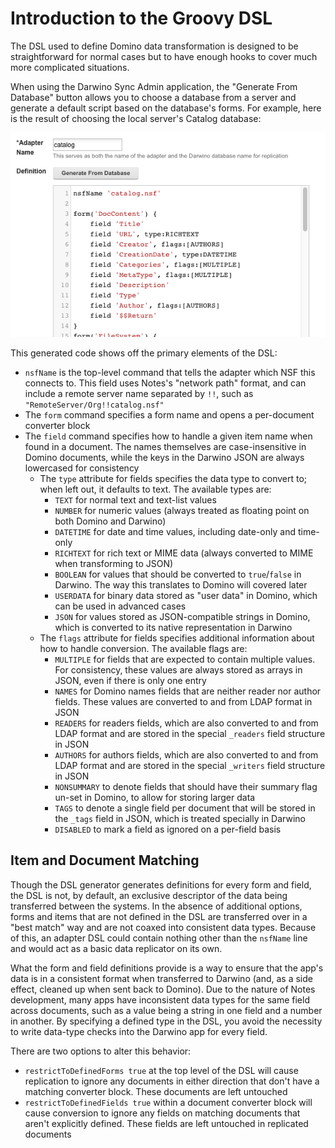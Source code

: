 # Introduction to the Groovy DSL

The DSL used to define Domino data transformation is designed to be straightforward for normal cases but to have enough hooks to cover much more complicated situations.

When using the Darwino Sync Admin application, the "Generate From Database" button allows you to choose a database from a server and generate a default script based on the database's forms. For example, here is the result of choosing the local server's Catalog database:

![catalog.nsf DSL example](dsl-example.png)

This generated code shows off the primary elements of the DSL:

- `nsfName` is the top-level command that tells the adapter which NSF this connects to. This field uses Notes's "network path" format, and can include a remote server name separated by `!!`, such as `"RemoteServer/Org!!catalog.nsf"`
- The `form` command specifies a form name and opens a per-document converter block
- The `field` command specifies how to handle a given item name when found in a document. The names themselves are case-insensitive in Domino documents, while the keys in the Darwino JSON are always lowercased for consistency
	- The `type` attribute for fields specifies the data type to convert to; when left out, it defaults to text. The available types are:
		* `TEXT` for normal text and text-list values
		* `NUMBER` for numeric values (always treated as floating point on both Domino and Darwino)
		* `DATETIME` for date and time values, including date-only and time-only
		* `RICHTEXT` for rich text or MIME data (always converted to MIME when transforming to JSON)
		* `BOOLEAN` for values that should be converted to `true`/`false` in Darwino. The way this translates to Domino will covered later
		* `USERDATA` for binary data stored as "user data" in Domino, which can be used in advanced cases
		* `JSON` for values stored as JSON-compatible strings in Domino, which is converted to its native representation in Darwino
	- The `flags` attribute for fields specifies additional information about how to handle conversion. The available flags are:
		* `MULTIPLE` for fields that are expected to contain multiple values. For consistency, these values are always stored as arrays in JSON, even if there is only one entry
		* `NAMES` for Domino names fields that are neither reader nor author fields. These values are converted to and from LDAP format in JSON
		* `READERS` for readers fields, which are also converted to and from LDAP format and are stored in the special `_readers` field structure in JSON
		* `AUTHORS` for authors fields, which are also converted to and from LDAP format and are stored in the special `_writers` field structure in JSON
		* `NONSUMMARY` to denote fields that should have their summary flag un-set in Domino, to allow for storing larger data
		* `TAGS` to denote a single field per document that will be stored in the `_tags` field in JSON, which is treated specially in Darwino
		* `DISABLED` to mark a field as ignored on a per-field basis

## Item and Document Matching

Though the DSL generator generates definitions for every form and field, the DSL is not, by default, an exclusive descriptor of the data being transferred between the systems. In the absence of additional options, forms and items that are not defined in the DSL are transferred over in a "best match" way and are not coaxed into consistent data types. Because of this, an adapter DSL could contain nothing other than the `nsfName` line and would act as a basic data replicator on its own.

What the form and field definitions provide is a way to ensure that the app's data is in a consistent format when transferred to Darwino (and, as a side effect, cleaned up when sent back to Domino). Due to the nature of Notes development, many apps have inconsistent data types for the same field across documents, such as a value being a string in one field and a number in another. By specifying a defined type in the DSL, you avoid the necessity to write data-type checks into the Darwino app for every field.

There are two options to alter this behavior:

- `restrictToDefinedForms true` at the top level of the DSL will cause replication to ignore any documents in either direction that don't have a matching converter block. These documents are left untouched
- `restrictToDefinedFields true` within a document converter block will cause conversion to ignore any fields on matching documents that aren't explicitly defined. These fields are left untouched in replicated documents